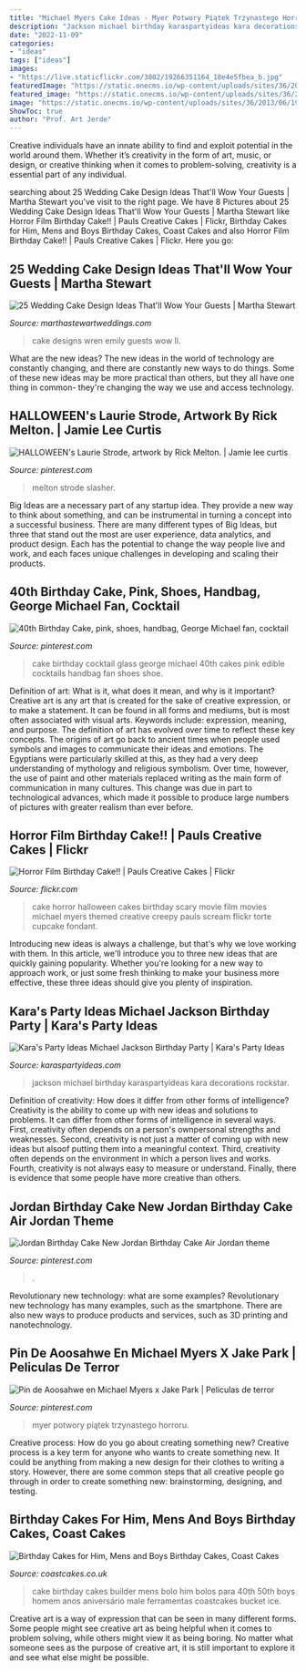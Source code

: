 ```yaml
---
title: "Michael Myers Cake Ideas - Myer Potwory Piątek Trzynastego Horroru"
description: "Jackson michael birthday karaspartyideas kara decorations rockstar"
date: "2022-11-09"
categories:
- "ideas"
tags: ["ideas"]
images:
- "https://live.staticflickr.com/3802/19266351164_18e4e5fbea_b.jpg"
featuredImage: "https://static.onecms.io/wp-content/uploads/sites/36/2013/06/19071249/cake-designs-emily-wren-0218.jpg"
featured_image: "https://static.onecms.io/wp-content/uploads/sites/36/2013/06/19071249/cake-designs-emily-wren-0218.jpg"
image: "https://static.onecms.io/wp-content/uploads/sites/36/2013/06/19071249/cake-designs-emily-wren-0218.jpg"
ShowToc: true
author: "Prof. Art Jerde"
---
```



Creative individuals have an innate ability to find and exploit potential in the world around them. Whether it’s creativity in the form of art, music, or design, or creative thinking when it comes to problem-solving, creativity is a essential part of any individual.

	

		
searching about 25 Wedding Cake Design Ideas That&#039;ll Wow Your Guests | Martha Stewart you've visit to the right page. We have 8 Pictures about 25 Wedding Cake Design Ideas That&#039;ll Wow Your Guests | Martha Stewart like Horror Film Birthday Cake!! | Pauls Creative Cakes | Flickr, Birthday Cakes for Him, Mens and Boys Birthday Cakes, Coast Cakes and also Horror Film Birthday Cake!! | Pauls Creative Cakes | Flickr. Here you go:
		
    
## 25 Wedding Cake Design Ideas That&#039;ll Wow Your Guests | Martha Stewart

<img loading=lazy src="https://static.onecms.io/wp-content/uploads/sites/36/2013/06/19071249/cake-designs-emily-wren-0218.jpg" onerror="this.onerror=null;this.src='https://tse2.mm.bing.net/th?id=OIP.7gMgbp8Wf4HBmOYjbT3CDQHaLH&amp;pid=15.1';" alt="25 Wedding Cake Design Ideas That&#039;ll Wow Your Guests | Martha Stewart">

_Source: marthastewartweddings.com_

>cake designs wren emily guests wow ll. 

	

What are the new ideas?
The new ideas in the world of technology are constantly changing, and there are constantly new ways to do things. Some of these new ideas may be more practical than others, but they all have one thing in common- they're changing the way we use and access technology.

    
## HALLOWEEN&#039;s Laurie Strode, Artwork By Rick Melton. | Jamie Lee Curtis

<img loading=lazy src="https://i.pinimg.com/736x/b5/f8/85/b5f8858eadcc802891c18b2d8fae1f22.jpg" onerror="this.onerror=null;this.src='https://tse4.mm.bing.net/th?id=OIP.xjVMTXWYjjFgPKaC_xlfYQAAAA&amp;pid=15.1';" alt="HALLOWEEN&#039;s Laurie Strode, artwork by Rick Melton. | Jamie lee curtis">

_Source: pinterest.com_

>melton strode slasher. 

	

Big Ideas are a necessary part of any startup idea. They provide a new way to think about something, and can be instrumental in turning a concept into a successful business. There are many different types of Big Ideas, but three that stand out the most are user experience, data analytics, and product design. Each has the potential to change the way people live and work, and each faces unique challenges in developing and scaling their products.

    
## 40th Birthday Cake, Pink, Shoes, Handbag, George Michael Fan, Cocktail

<img loading=lazy src="https://i.pinimg.com/736x/62/3f/3f/623f3f66d325ad1e5767edfad48c8166--th-birthday-cakes-birthday-ideas.jpg" onerror="this.onerror=null;this.src='https://tse4.mm.bing.net/th?id=OIP.JgO5-lpF3KuO4FoMuYiS3wHaJ3&amp;pid=15.1';" alt="40th Birthday Cake, pink, shoes, handbag, George Michael fan, cocktail">

_Source: pinterest.com_

>cake birthday cocktail glass george michael 40th cakes pink edible cocktails handbag fan shoes shoe. 

	

Definition of art: What is it, what does it mean, and why is it important?
Creative art is any art that is created for the sake of creative expression, or to make a statement. It can be found in all forms and mediums, but is most often associated with visual arts. Keywords include: expression, meaning, and purpose. The definition of art has evolved over time to reflect these key concepts.
The origins of art go back to ancient times when people used symbols and images to communicate their ideas and emotions. The Egyptians were particularly skilled at this, as they had a very deep understanding of mythology and religious symbolism. Over time, however, the use of paint and other materials replaced writing as the main form of communication in many cultures. This change was due in part to technological advances, which made it possible to produce large numbers of pictures with greater realism than ever before.

    
## Horror Film Birthday Cake!! | Pauls Creative Cakes | Flickr

<img loading=lazy src="https://live.staticflickr.com/3802/19266351164_18e4e5fbea_b.jpg" onerror="this.onerror=null;this.src='https://tse4.mm.bing.net/th?id=OIP.8Adeyt865bTOu-45kt5EaAHaHh&amp;pid=15.1';" alt="Horror Film Birthday Cake!! | Pauls Creative Cakes | Flickr">

_Source: flickr.com_

>cake horror halloween cakes birthday scary movie film movies michael myers themed creative creepy pauls scream flickr torte cupcake fondant. 

	

Introducing new ideas is always a challenge, but that's why we love working with them. In this article, we'll introduce you to three new ideas that are quickly gaining popularity. Whether you're looking for a new way to approach work, or just some fresh thinking to make your business more effective, these three ideas should give you plenty of inspiration.

    
## Kara&#039;s Party Ideas Michael Jackson Birthday Party | Kara&#039;s Party Ideas

<img loading=lazy src="http://karaspartyideas.com/wp-content/uploads/2018/06/Michael-Jackson-Birthday-Party-via-Karas-Party-Ideas-KarasPartyIdeas.com17.jpg" onerror="this.onerror=null;this.src='https://tse2.mm.bing.net/th?id=OIP.pTUsQhyd50FqpmBzW9X-VwHaLH&amp;pid=15.1';" alt="Kara&#039;s Party Ideas Michael Jackson Birthday Party | Kara&#039;s Party Ideas">

_Source: karaspartyideas.com_

>jackson michael birthday karaspartyideas kara decorations rockstar. 

	

Definition of creativity: How does it differ from other forms of intelligence?
Creativity is the ability to come up with new ideas and solutions to problems. It can differ from other forms of intelligence in several ways. First, creativity often depends on a person's ownpersonal strengths and weaknesses. Second, creativity is not just a matter of coming up with new ideas but alsoof putting them into a meaningful context. Third, creativity often depends on the environment in which a person lives and works. Fourth, creativity is not always easy to measure or understand. Finally, there is evidence that some people have more creative than others.

    
## Jordan Birthday Cake New Jordan Birthday Cake Air Jordan Theme

<img loading=lazy src="https://i.pinimg.com/736x/a8/69/13/a869132363b28a2b8cdbf69761ed1a79.jpg" onerror="this.onerror=null;this.src='https://tse2.mm.bing.net/th?id=OIP.0fHOiool5Zy9KTPCsBZTcAHaLH&amp;pid=15.1';" alt="Jordan Birthday Cake New Jordan Birthday Cake Air Jordan theme">

_Source: pinterest.com_

>. 

	

Revolutionary new technology: what are some examples?
Revolutionary new technology has many examples, such as the smartphone. There are also new ways to produce products and services, such as 3D printing and nanotechnology.

    
## Pin De Aoosahwe En Michael Myers X Jake Park | Peliculas De Terror

<img loading=lazy src="https://i.pinimg.com/736x/fe/e8/e4/fee8e41c92c97b2ed51d7f980994f3e8.jpg" onerror="this.onerror=null;this.src='https://tse3.mm.bing.net/th?id=OIP.bidecydzOyRSo6Orz0gUlQHaGg&amp;pid=15.1';" alt="Pin de Aoosahwe en Michael Myers x Jake Park | Peliculas de terror">

_Source: pinterest.com_

>myer potwory piątek trzynastego horroru. 

	

Creative process: How do you go about creating something new?
Creative process is a key term for anyone who wants to create something new. It could be anything from making a new design for their clothes to writing a story. However, there are some common steps that all creative people go through in order to create something new: brainstorming, designing, and testing.

    
## Birthday Cakes For Him, Mens And Boys Birthday Cakes, Coast Cakes

<img loading=lazy src="https://coastcakes.co.uk/wp-content/uploads/2013/11/cake-084ss.jpg" onerror="this.onerror=null;this.src='https://tse2.mm.bing.net/th?id=OIP.YuIy_AqYQGO8bWs1iYUEwgHaKZ&amp;pid=15.1';" alt="Birthday Cakes for Him, Mens and Boys Birthday Cakes, Coast Cakes">

_Source: coastcakes.co.uk_

>cake birthday cakes builder mens bolo him bolos para 40th 50th boys homem anos aniversário male ferramentas coastcakes bucket ice. 

	

Creative art is a way of expression that can be seen in many different forms. Some people might see creative art as being helpful when it comes to problem solving, while others might view it as being boring. No matter what someone sees as the purpose of creative art, it is still important to explore it and see what else might be possible.

